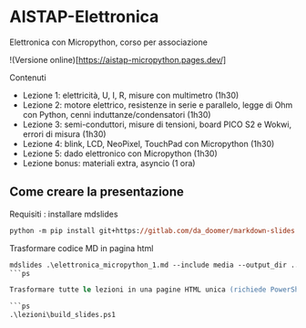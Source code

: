 # AISTAP-Elettronica

Elettronica con Micropython, corso per associazione

!(Versione online)[https://aistap-micropython.pages.dev/]


Contenuti
- Lezione 1: elettricità, U, I, R, misure con multimetro (1h30)
- Lezione 2: motore elettrico, resistenze in serie e parallelo, legge di Ohm con Python, cenni induttanze/condensatori (1h30)
- Lezione 3: semi-conduttori, misure di tensioni, board PICO S2 e Wokwi, errori di misura (1h30)
- Lezione 4: blink, LCD, NeoPixel, TouchPad con Micropython (1h30)
- Lezione 5: dado elettronico con Micropython (1h30)
- Lezione bonus: materiali extra, asyncio  (1 ora)

## Come creare la presentazione

Requisiti : installare mdslides

```ps
python -m pip install git+https://gitlab.com/da_doomer/markdown-slides.git
```

Trasformare codice MD in pagina html

```ps
mdslides .\elettronica_micropython_1.md --include media --output_dir ..\html\lezione1
```ps

Trasformare tutte le lezioni in una pagine HTML unica (richiede PowerShell 7.0+)

```ps
.\lezioni\build_slides.ps1
```
